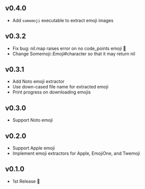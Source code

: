 ## v0.4.0

- Add `somemoji` executable to extract emoji images

## v0.3.2

- Fix bug: nil.map raises error on no code_points emoji :bug:
- Change Somemoji::Emoji#character so that it may return nil

## v0.3.1

- Add Noto emoji extractor
- Use down-cased file name for extracted emoji
- Print progress on downloading emojis

## v0.3.0

- Support Noto emoji

## v0.2.0

- Support Apple emoji
- Implement emoji extractors for Apple, EmojiOne, and Twemoji

## v0.1.0

- 1st Release :tada:
